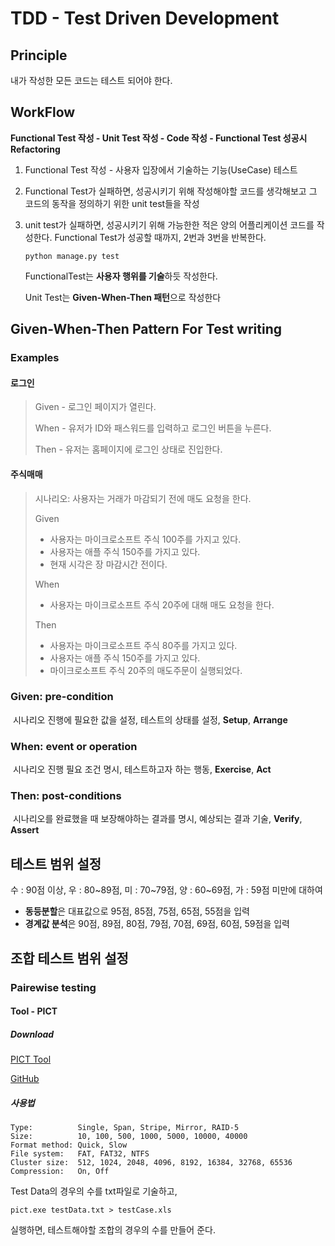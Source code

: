 # TDD - Test Driven Development

## Principle

내가 작성한 모든 코드는 테스트 되어야 한다.

## WorkFlow

**Functional Test 작성 - Unit Test 작성 - Code 작성 - Functional Test 성공시 Refactoring**

1. Functional Test 작성 - 사용자 입장에서 기술하는 기능(UseCase) 테스트

2. Functional Test가 실패하면, 성공시키기 위해 작성해야할 코드를 생각해보고 그 코드의 동작을 정의하기 위한 unit test들을 작성

3. unit test가 실패하면, 성공시키기 위해 가능한한 적은 양의 어플리케이션 코드를 작성한다. Functional Test가 성공할 때까지, 2번과 3번을 반복한다.

   ```
   python manage.py test
   ```

   FunctionalTest는 **사용자 행위를 기술**하듯 작성한다.

   Unit Test는 **Given-When-Then 패턴**으로 작성한다

## Given-When-Then Pattern For Test writing

### Examples

#### 로그인

> Given - 로그인 페이지가 열린다.
>
> When - 유저가 ID와 패스워드를 입력하고 로그인 버튼을 누른다.
>
> Then - 유저는 홈페이지에 로그인 상태로 진입한다.

#### 주식매매

> 시나리오: 사용자는 거래가 마감되기 전에 매도 요청을 한다.
>
> Given
>
> - 사용자는 마이크로소프트 주식 100주를 가지고 있다.
> - 사용자는 애플 주식 150주를 가지고 있다.
> - 현재 시각은 장 마감시간 전이다.
>
> When
>
> * 사용자는 마이크로소프트 주식 20주에 대해 매도 요청을 한다.
>
> Then
>
> * 사용자는 마이크로소프트 주식 80주를 가지고 있다.
> * 사용자는 애플 주식 150주를 가지고 있다.
> * 마이크로소프트 주식 20주의 매도주문이 실행되었다.

### Given: pre-condition

​	시나리오 진행에 필요한 값을 설정, 테스트의 상태를 설정, **Setup**, **Arrange**

### When: event or operation

​	시나리오 진행 필요 조건 명시, 테스트하고자 하는 행동,  **Exercise**, **Act**

### Then: post-conditions

​	시나리오를 완료했을 때 보장해야하는 결과를 명시, 예상되는 결과 기술, **Verify**, **Assert**

## 테스트 범위 설정

수 : 90점 이상, 우 : 80~89점, 미 : 70~79점, 양 : 60~69점, 가 : 59점 미만에 대하여

- **동등분할**은 대표값으로 95점, 85점, 75점, 65점, 55점을 입력
- **경계값 분석**은 90점, 89점, 80점, 79점, 70점, 69점, 60점, 59점을 입력

## 조합 테스트 범위 설정

### Pairewise testing

#### Tool - PICT

##### Download

[PICT Tool](http://www.pairwise.org/pict/win/pict.exe)

[GitHub](https://github.com/microsoft/pict)

##### 사용법

```
Type:          Single, Span, Stripe, Mirror, RAID-5
Size:          10, 100, 500, 1000, 5000, 10000, 40000
Format method: Quick, Slow
File system:   FAT, FAT32, NTFS
Cluster size:  512, 1024, 2048, 4096, 8192, 16384, 32768, 65536
Compression:   On, Off
```

Test Data의 경우의 수를 txt파일로 기술하고,

```
pict.exe testData.txt > testCase.xls
```

실행하면, 테스트해야할 조합의 경우의 수를 만들어 준다.

